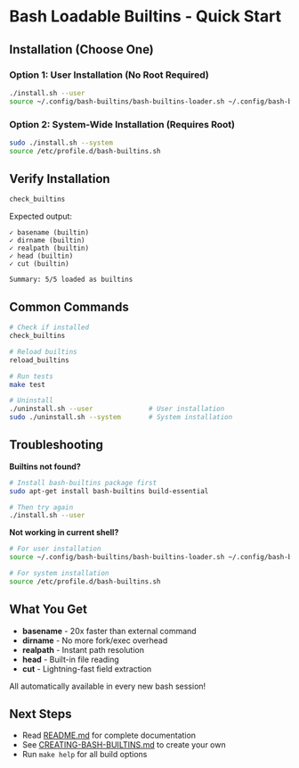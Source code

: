# Bash Loadable Builtins - Quick Start

## Installation (Choose One)

### Option 1: User Installation (No Root Required)
```bash
./install.sh --user
source ~/.config/bash-builtins/bash-builtins-loader.sh ~/.config/bash-builtins
```

### Option 2: System-Wide Installation (Requires Root)
```bash
sudo ./install.sh --system
source /etc/profile.d/bash-builtins.sh
```

## Verify Installation

```bash
check_builtins
```

Expected output:
```
✓ basename (builtin)
✓ dirname (builtin)
✓ realpath (builtin)
✓ head (builtin)
✓ cut (builtin)

Summary: 5/5 loaded as builtins
```

## Common Commands

```bash
# Check if installed
check_builtins

# Reload builtins
reload_builtins

# Run tests
make test

# Uninstall
./uninstall.sh --user              # User installation
sudo ./uninstall.sh --system       # System installation
```

## Troubleshooting

**Builtins not found?**
```bash
# Install bash-builtins package first
sudo apt-get install bash-builtins build-essential

# Then try again
./install.sh --user
```

**Not working in current shell?**
```bash
# For user installation
source ~/.config/bash-builtins/bash-builtins-loader.sh ~/.config/bash-builtins

# For system installation
source /etc/profile.d/bash-builtins.sh
```

## What You Get

- **basename** - 20x faster than external command
- **dirname** - No more fork/exec overhead
- **realpath** - Instant path resolution
- **head** - Built-in file reading
- **cut** - Lightning-fast field extraction

All automatically available in every new bash session!

## Next Steps

- Read [README.md](README.md) for complete documentation
- See [CREATING-BASH-BUILTINS.md](CREATING-BASH-BUILTINS.md) to create your own
- Run `make help` for all build options
